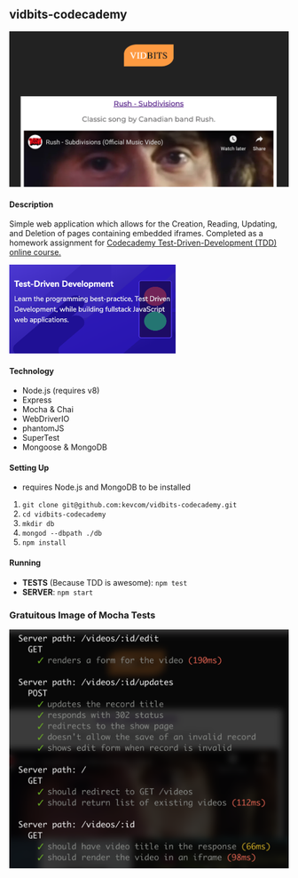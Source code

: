 ## vidbits-codecademy

![vidbits app](readme-assets/vidbits-app.png)

#### Description
Simple web application which allows for the Creation, Reading, Updating, and Deletion of pages containing embedded iframes. Completed as a homework assignment for [Codecademy Test-Driven-Development (TDD) online course.](https://www.codecademy.com/pro/intensive/test-driven-development)

<img src="readme-assets/tdd-course.png" alt="intensive codecademy course on tdd" width="300" />

#### Technology

- Node.js (requires v8)
- Express
- Mocha & Chai
- WebDriverIO
- phantomJS
- SuperTest
- Mongoose & MongoDB

#### Setting Up

- requires Node.js and MongoDB to be installed

1. `git clone git@github.com:kevcom/vidbits-codecademy.git`
2. `cd vidbits-codecademy`
3. `mkdir db`
4. `mongod --dbpath ./db`
5. `npm install`

#### Running

- **TESTS** (Because TDD is awesome): `npm test`
- **SERVER**: `npm start`

### Gratuitous Image of Mocha Tests

![mocha tests](readme-assets/mocha-tests.png)
